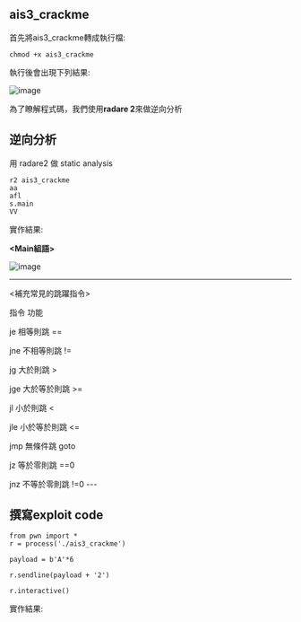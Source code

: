 ## ais3_crackme
首先將ais3_crackme轉成執行檔:
```
chmod +x ais3_crackme
```
執行後會出現下列結果:

![image](https://user-images.githubusercontent.com/22366572/138836735-9745e7f1-804c-4884-81e9-ea1600378724.png)

為了瞭解程式碼，我們使用**radare 2**來做逆向分析
## 逆向分析
用 radare2 做 static analysis
```
r2 ais3_crackme
aa
afl
s.main
VV
```
實作結果:

**<Main組語>**

![image](https://user-images.githubusercontent.com/22366572/138836103-e44b91be-c2ae-4c90-bc5e-bd19824fefba.png)

---
<補充常見的跳躍指令>

  <p>指令	功能
  <p>je	相等則跳 ==
  <p>jne	不相等則跳 !=
  <p>jg	大於則跳 >
  <p>jge	大於等於則跳 >=
  <p>jl	小於則跳 <
  <p>jle	小於等於則跳 <=
  <p>jmp	無條件跳 goto
  <p>jz	等於零則跳 ==0
  <p>jnz	不等於零則跳 !=0
---

## 撰寫exploit code
```
from pwn import *
r = process('./ais3_crackme')

payload = b'A'*6

r.sendline(payload + '2')

r.interactive()
```
實作結果:
